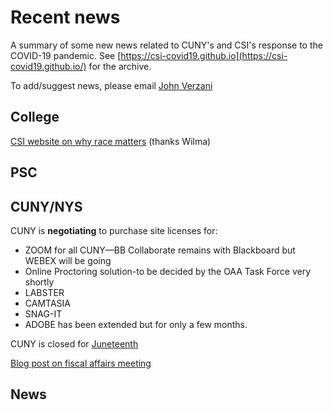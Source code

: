 
# Recent news

A summary of some new news related to CUNY's and CSI's response to the COVID-19 pandemic. See [https://csi-covid19.github.io](https://csi-covid19.github.io/) for the archive.

To add/suggest news, please email [John Verzani](mailto:jverzani@gmail.com)

## College

[CSI website on   why  race matters](https://library.csi.cuny.edu/racematters/)  (thanks Wilma)


## PSC



## CUNY/NYS

CUNY  is  **negotiating**  to   purchase  site licenses   for:

* ZOOM for all CUNY—BB Collaborate remains with Blackboard but WEBEX will be going
* Online Proctoring solution-to be decided by the OAA Task Force very shortly
* LABSTER
* CAMTASIA
* SNAG-IT
* ADOBE has been extended but for only a few months.



CUNY is closed for [Juneteenth](/CUNY/6-19-juneteenth.pdf)

[Blog post on  fiscal affairs meeting](https://www1.cuny.edu/sites/cunyufs/2020/06/18/fiscal-affairs-update/)


## News


